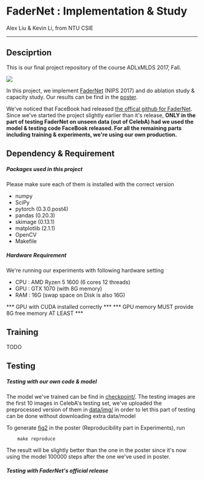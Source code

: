 # FaderNet : Implementation & Study
Alex Liu & Kevin Li, from NTU CSIE

---
## Desciprtion

This is our final project repository of the course ADLxMLDS 2017, Fall.

![](fig/fig_2.jpg)

In this project, we implement [FaderNet](https://arxiv.org/pdf/1706.00409.pdf) (NIPS 2017) and do ablation study & capacity study. Our results can be find in the [poster](fig/post.pdf).

We've noticed that FaceBook had released [the offical github for FaderNet](https://github.com/facebookresearch/FaderNetworks). Since we've started the project slightly earlier than it's release, **ONLY in the part of testing FaderNet on unseen data (out of CelebA) had we used the model & testing code FaceBook released. For all the remaining parts including training & experiments, we're using our own production.**

## Dependency & Requirement

##### Packages used in this project

Please make sure each of them is installed with the correct version

- numpy
- SciPy
- pytorch (0.3.0.post4)
- pandas (0.20.3)
- skimage (0.13.1)
- matplotlib (2.1.1)
- OpenCV
- Makefile

##### Hardware Requirement

We're running our experiments with following hardware setting

- CPU : AMD Ryzen 5 1600 (6 cores 12 threads)
- GPU : GTX 1070 (with 8G memory)
- RAM : 16G (swap space on Disk is also 16G)
 
*** GPU with CUDA installed correctly ***
*** GPU memory MUST provide 8G free memory AT LEAST ***

## Training

TODO

## Testing
##### Testing with our own code & model

The model we've trained can be find in [checkpoint/](checkpoint/). The testing images are the first 10 images in CelebA's testing set, we've uploaded the preprocessed version of them in [data/img/](data/img/) in order to let this part of testing can be done without downloading extra data/model

To generate [fig2](fig/fig_2.jpg) in the poster (Reproducibility part in Experiments), run

        make reproduce

The result will be slightly better than the one in the poster since it's now using the model 100000 steps after the one we've used in poster.


##### Testing with FaderNet's official release

